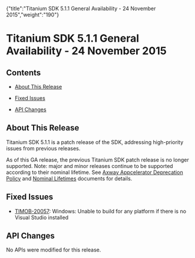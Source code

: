 {"title":"Titanium SDK 5.1.1 General Availability - 24 November 2015","weight":"190"} 

# Titanium SDK 5.1.1 General Availability - 24 November 2015

## Contents

*   [About This Release](#AboutThisRelease)
    
*   [Fixed Issues](#FixedIssues)
    
*   [API Changes](#APIChanges)
    

## About This Release

Titanium SDK 5.1.1 is a patch release of the SDK, addressing high-priority issues from previous releases.

As of this GA release, the previous Titanium SDK patch release is no longer supported. Note: major and minor releases continue to be supported according to their nominal lifetime. See [Axway Appcelerator Deprecation Policy](/docs/appc/AMPLIFY_Appcelerator_Services_Overview/Axway_Appcelerator_Deprecation_Policy/) and [Nominal Lifetimes](/docs/appc/AMPLIFY_Appcelerator_Services_Overview/Axway_Appcelerator_Product_Lifecycle/#NominalLifetimes) documents for details.

## Fixed Issues

*   [TIMOB-20057](https://jira.appcelerator.org/browse/TIMOB-20057): Windows: Unable to build for any platform if there is no Visual Studio installed
    

## API Changes

No APIs were modified for this release.